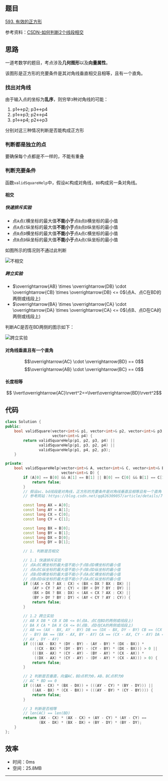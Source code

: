 ## 题目

[593. 有效的正方形](https://leetcode.cn/problems/valid-square/)

参考资料：[CSDN-如何判断2个线段相交](https://blog.csdn.net/qq826309057/article/details/70942061)

## 思路

一道考数学的题目，考点涉及**几何图形**以及**向量属性**。

该图形是正方形的充要条件是其对角线垂直相交且相等，且有一个直角。

### 找出对角线

由于输入点的坐标为**乱序**，则穷举`3`种对角线的可能：

1. p1<->p2; p3<->p4
2. p1<->p3; p2<->p4
3. p1<->p4; p2<->p3

分别对这三种情况判断是否能构成正方形

### 判断都是独立的点

要确保每个点都是不一样的，不能有重叠

### 判断充要条件

函数`validSquareHelp`中，假设`AC`构成对角线，`BD`构成另一条对角线。

#### 相交

##### 快速排斥实验

* 点`A`点`C`横坐标的最大值**不能小于**点`B`点`D`横坐标的最小值
* 点`A`点`C`纵坐标的最大值**不能小于**点`B`点`D`纵坐标的最小值
* 点`B`点`D`横坐标的最大值**不能小于**点`A`点`C`横坐标的最小值
* 点`B`点`D`纵坐标的最大值**不能小于**点`A`点`C`纵坐标的最小值

如图所示的情况则不通过此判断

![不相交](https://pic.leetcode-cn.com/1659020448-FhGzao-image.png)

##### 跨立实验

* $\overrightarrow{AB} \times \overrightarrow{DB} \cdot \overrightarrow{CB} \times \overrightarrow{DB} <= 0$(点A、点C在BD的两侧或线段上)
* $\overrightarrow{BA} \times \overrightarrow{CA} \cdot \overrightarrow{DA} \times \overrightarrow{CA} <= 0$(点B、点D在CA的两侧或线段上)

判断AC是否在BD两侧的图示如下：

![跨立实验](https://pic.leetcode-cn.com/1659020534-yUssyg-image.png)


#### 对角线垂直且有一个直角

$$\overrightarrow{AC} \cdot \overrightarrow{BD} == 0$$
$$\overrightarrow{AB} \cdot \overrightarrow{BC} == 0$$

#### 长度相等

$$ \lvert\overrightarrow{AC}\rvert^2==\lvert\overrightarrow{BD}\rvert^2$$

## 代码

```cpp
class Solution {
public:
    bool validSquare(vector<int>& p1, vector<int>& p2, vector<int>& p3,
                     vector<int>& p4) {
        return validSquareHelp(p1, p2, p3, p4) ||
               validSquareHelp(p1, p3, p2, p4) ||
               validSquareHelp(p1, p4, p2, p3);
    }

private:
    bool validSquareHelp(vector<int>& A, vector<int>& C, vector<int>& B,
                         vector<int>& D) {
        if (A[0] == B[0] && A[1] == B[1] || B[0] == C[0] && B[1] == C[1]) {
            return false;
        }
        // 假设ac、bd线段是对角线，正方形的充要条件是对角线垂直且相等且有一个直角
        // 参考网站：https://blog.csdn.net/qq826309057/article/details/70942061

        const long AX = A[0];
        const long AY = A[1];
        const long CX = C[0];
        const long CY = C[1];

        const long BX = B[0];
        const long BY = B[1];
        const long DX = D[0];
        const long DY = D[1];

        // 1. 判断是否相交

        // 1.1 快速排斥实验
        // 点A点C横坐标的最大值不能小于点B点D横坐标的最小值
        // 点A点C纵坐标的最大值不能小于点B点D纵坐标的最小值
        // 点B点D横坐标的最大值不能小于点A点C横坐标的最小值
        // 点B点D纵坐标的最大值不能小于点A点C纵坐标的最小值
        if ((AX > CX ? AX : CX) < (BX < DX ? BX : DX) ||
            (AY > CY ? AY : CY) < (BY < DY ? BY : DY) ||
            (BX > DX ? BX : DX) < (AX < CX ? AX : CX) ||
            (BY > DY ? BY : DY) < (AY < CY ? AY : CY)) {
            return false;
        }

        // 1.2 跨立实验
        // AB X DB * CB X DB <= 0(点A、点C在BD的两侧或线段上)
        // BA X CA * DA X CA <= 0(点B、点D在CA的两侧或线段上)
        // AB == (AX - BX, AY - BY) DB == (DX - BX, DY - BY) CB == (CX - BX , CY
        // - BY) BA == (BX - AX, BY - AY) CA == (CX - AX, CY - AY) DA == (DX -
        // AX , DY - AY)
        if ((((AX - BX) * (DY - BY) - (AY - BY) * (DX - BX)) *
             ((CX - BX) * (DY - BY) - (CY - BY) * (DX - BX))) > 0 ||
            (((BX - AX) * (CY - AY) - (BY - AY) * (CX - AX)) *
             ((DX - AX) * (CY - AY) - (DY - AY) * (CX - AX))) > 0) {
            return false;
        }

        // 2 判断是否垂直，向量AC，BD点积为0，AB、BC点积为0
        // AC * BD == 0
        if (((AX - CX) * (BX - DX)) + (((AY - CY) * (BY - DY))) ||
            ((AX - BX) * (CX - BX)) + (((AY - BY) * (CY - BY)))) {
            return false;
        }

        // 3 判断是否相等
        // len(AC) == len(BD)
        return (AX - CX) * (AX - CX) + (AY - CY) * (AY - CY) ==
               (BX - DX) * (BX - DX) + (BY - DY) * (BY - DY);
    }
};
```

## 效率

* 时间：0ms
* 空间：25.8MB

---